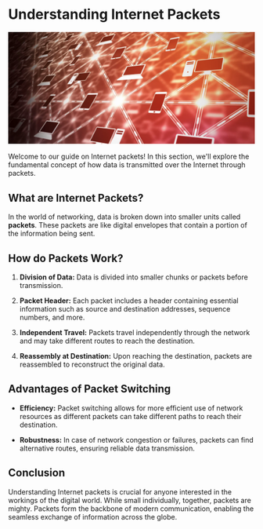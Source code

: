 # Understanding Internet Packets
![image](/src/assets/packets.png)

Welcome to our guide on Internet packets! In this section, we'll explore the fundamental concept of how data is transmitted over the Internet through packets.

## What are Internet Packets?

In the world of networking, data is broken down into smaller units called **packets**. These packets are like digital envelopes that contain a portion of the information being sent.

## How do Packets Work?

1. **Division of Data:**
   Data is divided into smaller chunks or packets before transmission.

2. **Packet Header:**
   Each packet includes a header containing essential information such as source and destination addresses, sequence numbers, and more.

3. **Independent Travel:**
   Packets travel independently through the network and may take different routes to reach the destination.

4. **Reassembly at Destination:**
   Upon reaching the destination, packets are reassembled to reconstruct the original data.

## Advantages of Packet Switching

- **Efficiency:**
  Packet switching allows for more efficient use of network resources as different packets can take different paths to reach their destination.

- **Robustness:**
  In case of network congestion or failures, packets can find alternative routes, ensuring reliable data transmission.

## Conclusion

Understanding Internet packets is crucial for anyone interested in the workings of the digital world. While small individually, together, packets are mighty. Packets form the backbone of modern communication, enabling the seamless exchange of information across the globe.

